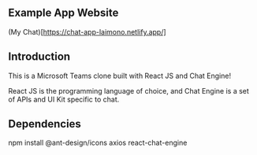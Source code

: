 ## Example App Website

(My Chat)[https://chat-app-laimono.netlify.app/]


## Introduction

This is a Microsoft Teams clone built with React JS and Chat Engine!

React JS is the programming language of choice, and Chat Engine is a set of APIs and UI Kit specific to chat.

## Dependencies

npm install
@ant-design/icons
axios
react-chat-engine
